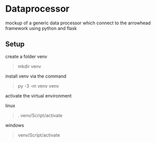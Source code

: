 # Dataprocessor
mockup of a generic data processor which connect to the arrowhead framework using python and flask

## Setup
create a folder venv

> mkdir venv

install venv via the command

> py -3 -m venv venv

activate the virtual environment

linux

> . venv/Script/activate

windows 

> venv/Script/activate